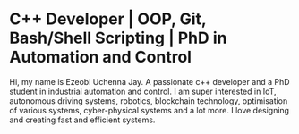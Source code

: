 # C++ Developer | OOP, Git, Bash/Shell Scripting | PhD in Automation and Control

Hi, my name is Ezeobi Uchenna Jay. A passionate c++ developer and a PhD student in industrial automation and control. I am super interested in IoT, autonomous driving systems, robotics, blockchain technology, optimisation of various systems, cyber-physical systems and a lot more. I love designing and creating fast and efficient systems. 
